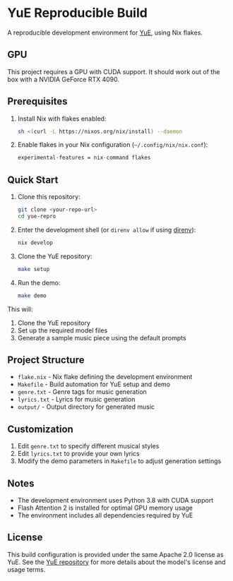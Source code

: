 # YuE Reproducible Build

A reproducible development environment for [YuE](https://github.com/multimodal-art-projection/YuE),
using Nix flakes.

## GPU

This project requires a GPU with CUDA support. It should work out of the box with
a NVIDIA GeForce RTX 4090.

## Prerequisites

1. Install Nix with flakes enabled:

   ```bash
   sh <(curl -L https://nixos.org/nix/install) --daemon
   ```

1. Enable flakes in your Nix configuration (`~/.config/nix/nix.conf`):

   ```nix
   experimental-features = nix-command flakes
   ```

## Quick Start

1. Clone this repository:

   ```bash
   git clone <your-repo-url>
   cd yue-repro
   ```

1. Enter the development shell (or `direnv allow` if using [direnv](https://direnv.net/)):

   ```bash
   nix develop
   ```

1. Clone the YuE repository:

   ```bash
   make setup
   ```

1. Run the demo:

   ```bash
   make demo
   ```

This will:

1. Clone the YuE repository
2. Set up the required model files
3. Generate a sample music piece using the default prompts

## Project Structure

- `flake.nix` - Nix flake defining the development environment
- `Makefile` - Build automation for YuE setup and demo
- `genre.txt` - Genre tags for music generation
- `lyrics.txt` - Lyrics for music generation
- `output/` - Output directory for generated music

## Customization

1. Edit `genre.txt` to specify different musical styles
2. Edit `lyrics.txt` to provide your own lyrics
3. Modify the demo parameters in `Makefile` to adjust generation settings

## Notes

- The development environment uses Python 3.8 with CUDA support
- Flash Attention 2 is installed for optimal GPU memory usage
- The environment includes all dependencies required by YuE

## License

This build configuration is provided under the same Apache 2.0 license as YuE.
See the [YuE repository](https://github.com/multimodal-art-projection/YuE) for
more details about the model's license and usage terms.
